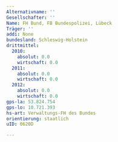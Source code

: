 ```yaml
---
Alternativname: ''
Gesellschafter: ''
Name: FH Bund, FB Bundespolizei, Lübeck
Träger: ''
addi: None
bundesland: Schleswig-Holstein
drittmittel:
  2010:
    absolut: 0.0
    wirtschaft: 0.0
  2011:
    absolut: 0.0
    wirtschaft: 0.0
  2012:
    absolut: 0.0
    wirtschaft: 0.0
gps-la: 53.824.754
gps-lo: 10.721.393
hs-art: Verwaltungs-FH des Bundes
orientierung: staatlich
uID: 0620D

---
```


